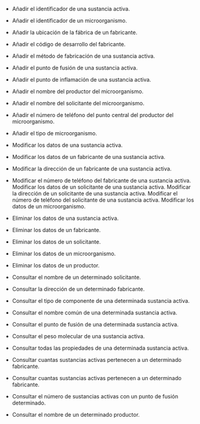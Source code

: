 - Añadir el identificador de una sustancia activa. 
- Añadir el identificador de un microorganismo. 
- Añadir la ubicación de la fábrica de un fabricante. 
- Añadir el código de desarrollo del fabricante. 
- Añadir el método de fabricación de una sustancia activa. 
- Añadir el punto de fusión de una sustancia activa. 
- Añadir el punto de inflamación de una sustancia activa. 
- Añadir el nombre del productor del microorganismo. 
- Añadir el nombre del solicitante del microorganismo. 
- Añadir el número de teléfono del punto central del productor del microorganismo. 
- Añadir el tipo de microorganismo.

- Modificar los datos de una sustancia activa. 
- Modificar los datos de un fabricante de una sustancia activa. 
- Modificar la dirección de un fabricante de una sustancia activa.
- Modificar el número de teléfono del fabricante de una sustancia activa. Modificar los datos de un solicitante de una sustancia activa. Modificar la dirección de un solicitante de una sustancia activa. Modificar el número de teléfono del solicitante de una sustancia activa. Modificar los datos de un microorganismo. 

- Eliminar los datos de una sustancia activa. 
- Eliminar los datos de un fabricante. 
- Eliminar los datos de un solicitante. 
- Eliminar los datos de un microorganismo. 
- Eliminar los datos de un productor.

- Consultar el nombre de un determinado solicitante. 
- Consultar la dirección de un determinado fabricante. 
- Consultar el tipo de componente de una determinada sustancia activa.
- Consultar el nombre común de una determinada sustancia activa.
- Consultar el punto de fusión de una determinada sustancia activa.
- Consultar el peso molecular de una sustancia activa. 
- Consultar todas las propiedades de una determinada sustancia activa.
- Consultar cuantas sustancias activas pertenecen a un determinado fabricante. 
- Consultar cuantas sustancias activas pertenecen a un determinado fabricante. 
- Consultar el número de sustancias activas con un punto de fusión determinado. 
- Consultar el nombre de un determinado productor.


